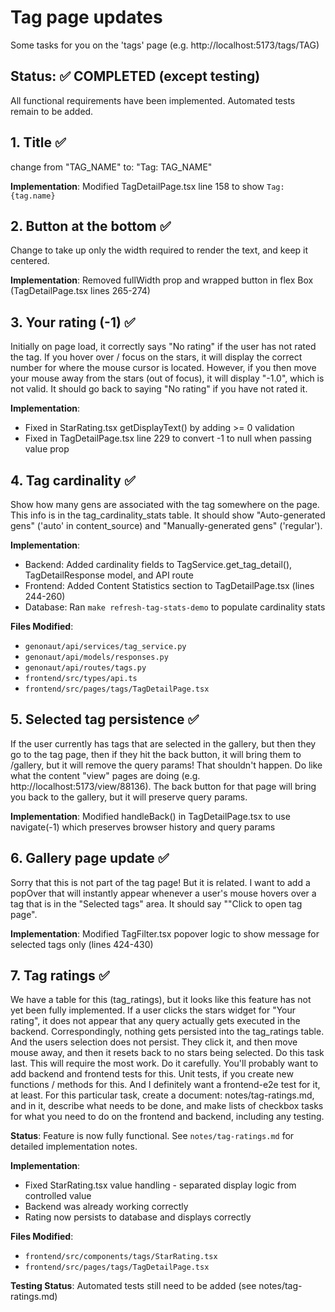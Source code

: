 # Tag page updates
Some tasks for you on the 'tags' page (e.g.  http://localhost:5173/tags/TAG)

## Status: ✅ COMPLETED (except testing)
All functional requirements have been implemented. Automated tests remain to be added.

## 1. Title ✅
change from "TAG_NAME" to: "Tag: TAG_NAME"

**Implementation**: Modified TagDetailPage.tsx line 158 to show `Tag: {tag.name}`

## 2. Button at the bottom ✅
Change to take up only the width required to render the text, and keep it centered.

**Implementation**: Removed fullWidth prop and wrapped button in flex Box (TagDetailPage.tsx lines 265-274)

## 3. Your rating (-1) ✅
Initially on page load, it correctly says "No rating" if the user has not rated the tag. If you hover over / focus on
the stars, it will display the correct number for where the mouse cursor is located. However, if you then move your
mouse away from the stars (out of focus), it will display "-1.0", which is not valid. It should go back to saying "No
rating" if you have not rated it.

**Implementation**:
- Fixed in StarRating.tsx getDisplayText() by adding >= 0 validation
- Fixed in TagDetailPage.tsx line 229 to convert -1 to null when passing value prop

## 4. Tag cardinality ✅
Show how many gens are associated with the tag somewhere on the page. This info is in the tag_cardinality_stats table.
It should show "Auto-generated gens" ('auto' in content_source) and "Manually-generated gens" ('regular').

**Implementation**:
- Backend: Added cardinality fields to TagService.get_tag_detail(), TagDetailResponse model, and API route
- Frontend: Added Content Statistics section to TagDetailPage.tsx (lines 244-260)
- Database: Ran `make refresh-tag-stats-demo` to populate cardinality stats

**Files Modified**:
- `genonaut/api/services/tag_service.py`
- `genonaut/api/models/responses.py`
- `genonaut/api/routes/tags.py`
- `frontend/src/types/api.ts`
- `frontend/src/pages/tags/TagDetailPage.tsx`

## 5. Selected tag persistence ✅
If the user currently has tags that are selected in the gallery, but then they go to the tag page, then if they hit the
back button, it will bring them to /gallery, but it will remove the query params! That shouldn't happen. Do like what
the content "view" pages are doing (e.g. http://localhost:5173/view/88136). The back button for that page will bring you
back to the gallery, but it will preserve query params.

**Implementation**: Modified handleBack() in TagDetailPage.tsx to use navigate(-1) which preserves browser history and query params

## 6. Gallery page update ✅
Sorry that this is not part of the tag page! But it is related. I want to add a popOver that will instantly appear
whenever a user's mouse hovers over a tag that is in the "Selected tags" area. It should say ""Click to open tag page".

**Implementation**: Modified TagFilter.tsx popover logic to show message for selected tags only (lines 424-430)

## 7. Tag ratings ✅
We have a table for this (tag_ratings), but it looks like this feature has not yet been fully implemented. If a user
clicks the stars widget for "Your rating", it does not appear that any query actually gets executed in the backend.
Correspondingly, nothing gets persisted into the tag_ratings table. And the users selection does not persist.
They click it, and then move mouse away, and then it resets back to no stars being selected. Do this task last. This
will require the most work. Do it carefully. You'll probably want to add backend and frontend tests for this. Unit
tests, if you create new functions / methods for this. And I definitely want a frontend-e2e test for it, at least. For
this particular task, create a document: notes/tag-ratings.md, and in it, describe what needs to be done, and make lists
of checkbox tasks for what you need to do on the frontend and backend, including any testing.

**Status**: Feature is now fully functional. See `notes/tag-ratings.md` for detailed implementation notes.

**Implementation**:
- Fixed StarRating.tsx value handling - separated display logic from controlled value
- Backend was already working correctly
- Rating now persists to database and displays correctly

**Files Modified**:
- `frontend/src/components/tags/StarRating.tsx`
- `frontend/src/pages/tags/TagDetailPage.tsx`

**Testing Status**: Automated tests still need to be added (see notes/tag-ratings.md)
